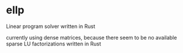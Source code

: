 # ellp
Linear program solver written in Rust

currently using dense matrices, because there seem to be no available sparse LU factorizations written in Rust